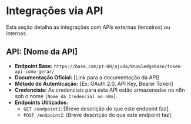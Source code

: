 

# Integrações via API

Esta seção detalha as integrações com APIs externas (terceiros) ou internas.

## API: [Nome da API]

- **Endpoint Base:** `https://base.com/pt-BR/ajuda/knowledgebase/token-api-como-gerar/`
- **Documentação Oficial:** [Link para a documentação da API]
- **Método de Autenticação:** [Ex: OAuth 2.0, API Key, Bearer Token]
- **Credenciais:** As credenciais para esta API estão armazenadas no n8n sob o nome `[Nome da Credencial no n8n]`.
- **Endpoints Utilizados:**
  - `GET /endpoint1`: [Breve descrição do que este endpoint faz].
  - `POST /endpoint2`: [Breve descrição do que este endpoint faz].